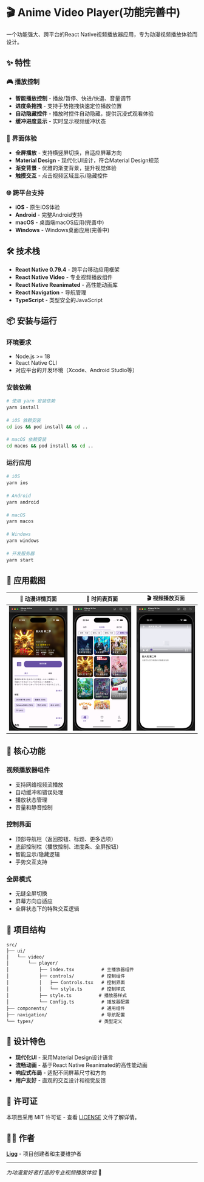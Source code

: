 # 🎬 Anime Video Player(功能完善中)

一个功能强大、跨平台的React Native视频播放器应用，专为动漫视频播放体验而设计。

## ✨ 特性

### 🎮 播放控制

- **智能播放控制** - 播放/暂停、快进/快退、音量调节
- **进度条拖拽** - 支持手势拖拽快速定位播放位置
- **自动隐藏控件** - 播放时控件自动隐藏，提供沉浸式观看体验
- **缓冲进度显示** - 实时显示视频缓冲状态

### 📱 界面体验

- **全屏播放** - 支持横竖屏切换，自适应屏幕方向
- **Material Design** - 现代化UI设计，符合Material Design规范
- **渐变背景** - 优雅的渐变背景，提升视觉体验
- **触摸交互** - 点击视频区域显示/隐藏控件

### 🌐 跨平台支持

- **iOS** - 原生iOS体验
- **Android** - 完整Android支持
- **macOS** - 桌面端macOS应用(完善中)
- **Windows** - Windows桌面应用(完善中)

## 🛠️ 技术栈

- **React Native 0.79.4** - 跨平台移动应用框架
- **React Native Video** - 专业视频播放组件
- **React Native Reanimated** - 高性能动画库
- **React Navigation** - 导航管理
- **TypeScript** - 类型安全的JavaScript

## 📦 安装与运行

### 环境要求

- Node.js >= 18
- React Native CLI
- 对应平台的开发环境（Xcode、Android Studio等）

### 安装依赖

```bash
# 使用 yarn 安装依赖
yarn install

# iOS 依赖安装
cd ios && pod install && cd ..

# macOS 依赖安装
cd macos && pod install && cd ..
```

### 运行应用

```bash
# iOS
yarn ios

# Android
yarn android

# macOS
yarn macos

# Windows
yarn windows

# 开发服务器
yarn start
```

## 📸 应用截图

<div align="center">

|                          📱 动漫详情页面                           |                             📅 时间表页面                             |                           🎬 视频播放页面                           |
|:------------------------------------------------------------:|:----------------------------------------------------------------:|:-------------------------------------------------------------:|
| <img src="readme/image/data.png" width="250" alt="动漫详情页面" /> | <img src="readme/image/schedules.png" width="250" alt="时间表页面" /> | <img src="readme/image/video.png" width="250" alt="视频播放页面" /> |

</div>

## 🎯 核心功能

### 视频播放器组件

- 支持网络视频流播放
- 自动缓冲和错误处理
- 播放状态管理
- 音量和静音控制

### 控制界面

- 顶部导航栏（返回按钮、标题、更多选项）
- 底部控制栏（播放控制、进度条、全屏按钮）
- 智能显示/隐藏逻辑
- 手势交互支持

### 全屏模式

- 无缝全屏切换
- 屏幕方向自适应
- 全屏状态下的特殊交互逻辑

## 📁 项目结构

```
src/
├── ui/
│   └── video/
│       └── player/
│           ├── index.tsx          # 主播放器组件
│           ├── controls/          # 控制组件
│           │   ├── Controls.tsx   # 控制界面
│           │   └── style.ts       # 控制样式
│           ├── style.ts          # 播放器样式
│           └── Config.ts          # 播放器配置
├── components/                    # 通用组件
├── navigation/                    # 导航配置
└── types/                        # 类型定义
```

## 🎨 设计特色

- **现代化UI** - 采用Material Design设计语言
- **流畅动画** - 基于React Native Reanimated的高性能动画
- **响应式布局** - 适配不同屏幕尺寸和方向
- **用户友好** - 直观的交互设计和视觉反馈

## 📄 许可证

本项目采用 MIT 许可证 - 查看 [LICENSE](LICENSE) 文件了解详情。

## 👨‍💻 作者

**[Ligg](https://github.com/LiggMax)** - 项目创建者和主要维护者

---

*为动漫爱好者打造的专业视频播放体验* 🌟
